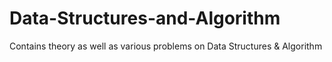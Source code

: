 # Data-Structures-and-Algorithm
Contains theory as well as various problems on Data Structures &amp; Algorithm
